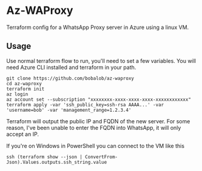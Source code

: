# Az-WAProxy

Terraform config for a WhatsApp Proxy server in Azure using a linux VM.

## Usage

Use normal terraform flow to run, you'll need to set a few variables. You will need Azure CLI installed and terraform in your path.

    git clone https://github.com/bobalob/az-waproxy
    cd az-waproxy
    terraform init
    az login
    az account set --subscription "xxxxxxxx-xxxx-xxxx-xxxx-xxxxxxxxxxxx"
    terraform apply -var 'ssh_public_key=ssh-rsa AAAA...' -var 'username=bob' -var 'management_range=1.2.3.4'

Terraform will output the public IP and FQDN of the new server. For some reason, I've been unable to enter the FQDN into WhatsApp, it will only accept an IP.

If you're on Windows in PowerShell you can connect to the VM like this

    ssh (terraform show --json | ConvertFrom-Json).Values.outputs.ssh_string.value
